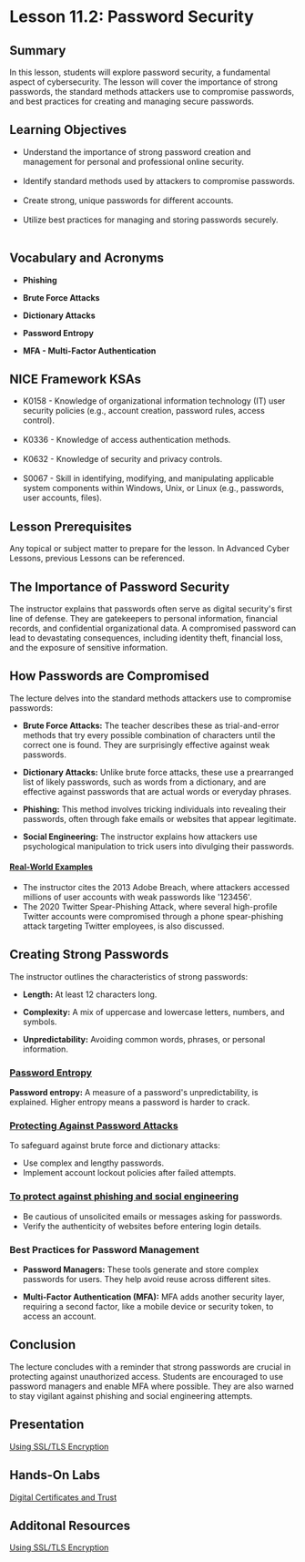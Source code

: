 <h1> Lesson 11.2: Password Security  </h1>
<h2> Summary</h2>

<p1>In this lesson, students will explore password security, a fundamental aspect of cybersecurity. The lesson will cover the importance of strong passwords, the standard methods attackers use to compromise passwords, and best practices for creating and managing secure passwords. </p1>
<br>

<h2>Learning Objectives</h2>
<ul>
<li>Understand the importance of strong password creation and management for personal and professional online security.</li>
  <br>
<li>Identify standard methods used by attackers to compromise passwords.</li><br>
  
<li>Create strong, unique passwords for different accounts.</li><br>

<li>Utilize best practices for managing and storing passwords securely.</li><br>

</ul>


<h2>Vocabulary and Acronyms</h2>

<ul>
<li>

  **Phishing**</li>
  
<li>

**Brute Force Attacks**</li>
  
<li>
  
**Dictionary Attacks**</li>
  
<li>
  
**Password Entropy**</li>
  
<li>
  
  **MFA - Multi-Factor Authentication**</li>
  

</ul>

<h2>NICE Framework KSAs</h2>

<ul>
<li>K0158	- Knowledge of organizational information technology (IT) user security policies (e.g., account creation, password rules, access control).</li>
<br>
<li>K0336	- Knowledge of access authentication methods.	</li>
<br>
<li>K0632	- Knowledge of security and privacy controls.</li>
<br>
<li>S0067	- Skill in identifying, modifying, and manipulating applicable system components within Windows, Unix, or Linux (e.g., passwords, user accounts, files).</li>
</ul>

<h2>Lesson Prerequisites</h2>
<p1>Any topical or subject matter to prepare for the lesson. In Advanced Cyber Lessons, previous Lessons can be referenced. </p1>
<br>

<h2>The Importance of Password Security</h2>
The instructor explains that passwords often serve as digital security's first line of defense. They are gatekeepers to personal information, financial records, and confidential organizational data. A compromised password can lead to devastating consequences, including identity theft, financial loss, and the exposure of sensitive information.

<h2>How Passwords are Compromised</h2>
The lecture delves into the standard methods attackers use to compromise passwords:
<ul>
  <li>
    
  **Brute Force Attacks:** The teacher describes these as trial-and-error methods that try every possible combination of characters until the correct one is found. They are surprisingly effective against weak passwords.</li>
  <li>
    
  **Dictionary Attacks:** Unlike brute force attacks, these use a prearranged list of likely passwords, such as words from a dictionary, and are effective against passwords that are actual words or everyday phrases.</li>
  <li>
    
  **Phishing:** This method involves tricking individuals into revealing their passwords, often through fake emails or websites that appear legitimate.</li>
  <li>
    
  **Social Engineering:** The instructor explains how attackers use psychological manipulation to trick users into divulging their passwords.</li>
</ul>

<h4><ins>Real-World Examples</ins></h4>

<ul>
  <li>The instructor cites the 2013 Adobe Breach, where attackers accessed millions of user accounts with weak passwords like '123456'.
  </li>
  <li>The 2020 Twitter Spear-Phishing Attack, where several high-profile Twitter accounts were compromised through a phone spear-phishing attack targeting Twitter employees, is also discussed.
</li>
</ul>




<h2>Creating Strong Passwords</h2>
The instructor outlines the characteristics of strong passwords:
<ul>
  <li>
  
  **Length:** At least 12 characters long.</li>
  <li>
    
  **Complexity:** A mix of uppercase and lowercase letters, numbers, and symbols.</li>
  <li>
    
  **Unpredictability:** Avoiding common words, phrases, or personal information.
</li>
</ul>

<h3><ins>
  
**Password Entropy**</ins>
  </h3>

**Password entropy:** A measure of a password's unpredictability, is explained. Higher entropy means a password is harder to crack.

<h3><ins>
  
  **Protecting Against Password Attacks**</ins>
  </h3>
To safeguard against brute force and dictionary attacks:
<ul>
  <li>Use complex and lengthy passwords.
  </li>
<li>Implement account lockout policies after failed attempts.</li>
</li>
</ul>

<h3><ins>
  
**To protect against phishing and social engineering**</ins></h3>
<ul>
  <li>Be cautious of unsolicited emails or messages asking for passwords.
  </li>
   <li>Verify the authenticity of websites before entering login details.</li>
</ul>
  
  <h3>Best Practices for Password Management</h3>
  <ul>
   <li>
     
  **Password Managers:** These tools generate and store complex passwords for users. They help avoid reuse across different sites.</li>
   <li>
     
  **Multi-Factor Authentication (MFA):** MFA adds another security layer, requiring a second factor, like a mobile device or security token, to access an account.</li>
</ul>

<h2>Conclusion</h2>
The lecture concludes with a reminder that strong passwords are crucial in protecting against unauthorized access. Students are encouraged to use password managers and enable MFA where possible. They are also warned to stay vigilant against phishing and social engineering attempts.




<h2> Presentation</h2>
<a href="https://docs.google.com/presentation/d/1BvF2dI3Z64vCrPwQsKU0zG9-K9ai5PTt/edit?usp=sharing&ouid=110228847857413878764&rtpof=true&sd=true">Using SSL/TLS Encryption</a>

<h2> Hands-On Labs</h2>

<a href="https://drive.google.com/file/d/1y17Tm9MekQQtKXN_vxPOjXXHRS_6AUFe/view?usp=sharing"> Digital Certificates and Trust</a>


<h2>Additonal Resources</h2>

<a href="https://docs.google.com/document/d/1NqdCT4Tyit5-GpfNsYTNeBvcg2DKv9-r/edit?usp=sharing&ouid=110228847857413878764&rtpof=true&sd=true">Using SSL/TLS Encryption</a>
